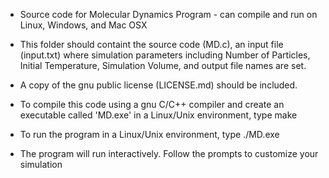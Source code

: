 - Source code for Molecular Dynamics Program - can compile and run on Linux, Windows, and Mac OSX
- This folder should containt the source code (MD.c), an input file (input.txt) where simulation parameters including Number of Particles, Initial Temperature, Simulation Volume, and output file names are set.

- A copy of the gnu public license (LICENSE.md) should be included.

- To compile this code using a gnu C/C++ compiler and create an executable called 'MD.exe' in a Linux/Unix environment, type
  make
  
- To run the program in a Linux/Unix environment, type
  ./MD.exe 

- The program will run interactively.  Follow the prompts to customize your simulation

